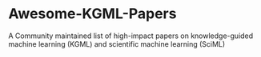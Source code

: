 # Awesome-KGML-Papers
A Community maintained list of high-impact papers on knowledge-guided machine learning (KGML) and scientific machine learning (SciML)
